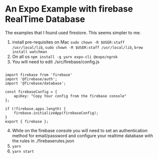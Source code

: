 # An Expo Example with firebase RealTime Database

The examples that I found used firestore. This seems simpler to me.

1. install pre-requisites on Mac `sudo chown -R $USER:staff /usr/local/lib`, `sudo chown -R $USER:staff /usr/local/lib`, `brew install watchman`
2. On all os `npm install -g yarn expo-cli @expo/ngrok`
3. You will need to edit ./src/firebase/config.js

```

import firebase from 'firebase'
import '@firebase/auth';
import '@firebase/database';

const firebaseConfig = {
    apiKey: "Copy Your config from the firebase console"
};

if (!firebase.apps.length) {
    firebase.initializeApp(firebaseConfig);
} 
export { firebase };

```
4. While on the firebase console you will need to set an authentication method for email/password and configure your realtime database with the rules in ./firebaserules.json
5. `yarn`
6. `yarn start`

<!-- I set this up to be an app to configure pop-up meals. If you were in my class you were challenged to add fields for date and place. You were also challenged to make the edit button work. -->
